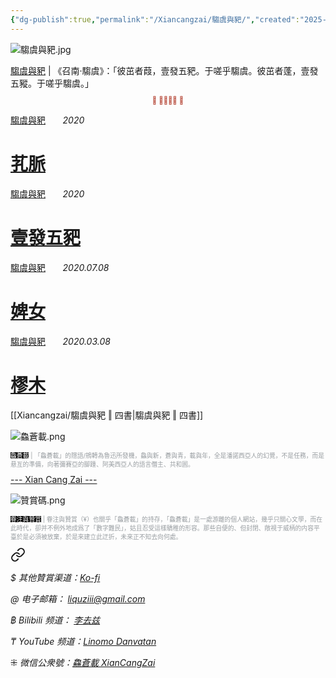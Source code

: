 ```yaml
---
{"dg-publish":true,"permalink":"/Xiancangzai/騶虞與豝/","created":"2025-02-18T13:21:50.875+08:00"}
---
```



![騶虞與豝.jpg](/img/user/%E9%99%84%E4%BB%B6/attachment/%E9%A8%B6%E8%99%9E%E8%88%87%E8%B1%9D.jpg)

<div class="note"><ins>騶虞與豝</ins> | 《召南·騶虞》：「彼茁者葭，壹發五豝。于嗟乎騶虞。彼茁者蓬，壹發五豵。于嗟乎騶虞。」</div>

<div class="spacer"></div>

<p style="text-align:center;color:#B54434;font-size:0.8em;">⫷ 𠈨𠯮󱠚󱉯 ⫸</p>

<div class="header-media"
     style="background-image: url(' https://www.xiancangzai.com/img/user/%E9%99%84%E4%BB%B6/attachment/%E9%A8%B6%E8%99%9E%E8%88%87%E8%B1%9D%20%E2%80%96%20%E8%8A%A4%E8%84%88.jpg ');">
    <a href=" https://www.xiancangzai.com/Xiancangzai/%E9%A8%B6%E8%99%9E%E8%88%87%E8%B1%9D%20%E2%80%96%20%E8%8A%A4%E8%84%88/"
       class="card-link"></a>
    <div class="text-content">
        <p>
            <a href="https://www.xiancangzai.com/Xiancangzai/%E9%A8%B6%E8%99%9E%E8%88%87%E8%B1%9D/">騶虞與豝</a>
            &nbsp;&nbsp;&nbsp;&nbsp;&nbsp;
            <cite>2020</cite>
        </p>
        <h1>
            <a href="https://www.xiancangzai.com/Xiancangzai/%E9%A8%B6%E8%99%9E%E8%88%87%E8%B1%9D%20%E2%80%96%20%E8%8A%A4%E8%84%88/">芤脈</a>
        </h1>
    </div>
</div>

<div class="header-media"
     style="background-image: url(' https://i.pinimg.com/736x/83/8f/c1/838fc1356c1d0411b1bc7bde65089316.jpg');">
    <a href=" https://www.xiancangzai.com/Xiancangzai/%E9%A8%B6%E8%99%9E%E8%88%87%E8%B1%9D%20%E2%80%96%20%E5%A3%B9%E7%99%BC%E4%BA%94%E8%B1%9D/"
       class="card-link"></a>
    <div class="text-content">
        <p>
            <a href="https://www.xiancangzai.com/Xiancangzai/%E9%A8%B6%E8%99%9E%E8%88%87%E8%B1%9D/">騶虞與豝</a>
            &nbsp;&nbsp;&nbsp;&nbsp;&nbsp;
            <cite>2020</cite>
        </p>
        <h1>
            <a href="https://www.xiancangzai.com/Xiancangzai/%E9%A8%B6%E8%99%9E%E8%88%87%E8%B1%9D%20%E2%80%96%20%E5%A3%B9%E7%99%BC%E4%BA%94%E8%B1%9D/">壹發五豝</a>
        </h1>
    </div>
</div>

<div class="header-media"
     style="background-image: url(' https://www.xiancangzai.com/img/user/%E9%99%84%E4%BB%B6/attachment/%E9%A8%B6%E8%99%9E%E8%88%87%E8%B1%9D%20%E2%80%96%20%E5%A9%A2%E5%A5%B3.png ');">
    <a href=" https://www.xiancangzai.com/Xiancangzai/%E9%A8%B6%E8%99%9E%E8%88%87%E8%B1%9D%20%E2%80%96%20%E5%A9%A2%E5%A5%B3/"
       class="card-link"></a>
    <div class="text-content">
        <p>
            <a href="https://www.xiancangzai.com/Xiancangzai/%E9%A8%B6%E8%99%9E%E8%88%87%E8%B1%9D/">騶虞與豝</a>
            &nbsp;&nbsp;&nbsp;&nbsp;&nbsp;
            <cite>2020.07.08</cite>
        </p>
        <h1>
            <a href="https://www.xiancangzai.com/Xiancangzai/%E9%A8%B6%E8%99%9E%E8%88%87%E8%B1%9D%20%E2%80%96%20%E5%A9%A2%E5%A5%B3/">婢女</a>
        </h1>
    </div>
</div>

<div class="header-media"
     style="background-image: url(' https://www.xiancangzai.com/img/user/%E9%99%84%E4%BB%B6/%E9%99%84%E4%BB%B62024/Adolph%20Gottlieb%EF%BC%8CPink%20Ground%EF%BC%8C1969.png ');">
    <a href=" https://www.xiancangzai.com/Xiancangzai/%E9%A8%B6%E8%99%9E%E8%88%87%E8%B1%9D%20%E2%80%96%20%E6%A8%9B%E6%9C%A8/"
       class="card-link"></a>
    <div class="text-content">
        <p>
            <a href="https://www.xiancangzai.com/Xiancangzai/%E9%A8%B6%E8%99%9E%E8%88%87%E8%B1%9D/">騶虞與豝</a>
            &nbsp;&nbsp;&nbsp;&nbsp;&nbsp;
            <cite>2020.03.08</cite>
        </p>
        <h1>
            <a href="https://www.xiancangzai.com/Xiancangzai/%E9%A8%B6%E8%99%9E%E8%88%87%E8%B1%9D%20%E2%80%96%20%E6%A8%9B%E6%9C%A8/">樛木</a>
        </h1>
    </div>
</div>

[[Xiancangzai/騶虞與豝 ‖ 四書\|騶虞與豝 ‖ 四書]]

<div class="spacer"></div>

![鱻蒼載.png](/img/user/%E9%99%84%E4%BB%B6/%E9%99%84%E4%BB%B62024/%E9%B1%BB%E8%92%BC%E8%BC%89.png)

<p style="font-size:0.7em; color:#999ea2"><ins style="font-size:1em;background: black;color:white">鱻蒼載</ins> | 「鱻蒼載」的隱語/鴘轉為魯迅所發機，鱻與新，蒼與青，載與年，全是潘諾西亞人的幻覺，不是任務，而是悬亙的準備，向著彌賽亞的腳踵、阿美西亞人的語言僭主、共和囻。</p>

<div class="splitline"><a href="https://www.xiancangzai.com/">--- Xian Cang Zai ---</a></div>

![贊賞碼.png](/img/user/%E9%99%84%E4%BB%B6/%E9%99%84%E4%BB%B62024/%E8%B4%8A%E8%B3%9E%E7%A2%BC.png)

<p style="font-size:0.7em; color:#999ea2"><ins style="font-size:1em;background: black;color:white">眷注與贊賞</ins> | 眷注與贊賞（¥）也關乎「鱻蒼載」的持存，「鱻蒼載」是一處游離的個人網站，幾乎只關心文學，而在此時代，卻并不例外地成爲了「數字難民」，姑且忍受這樣驕稚的形容。那些自便的、但封閉、敞視于威柄的内容平臺於是必須被放棄，於是來建立此迂折，未來正不知去向何處。</p>


<div class="transclusion internal-embed is-loaded"><a class="markdown-embed-link" href="/xiancangzai/link-tree/" aria-label="Open link"><svg xmlns="http://www.w3.org/2000/svg" width="24" height="24" viewBox="0 0 24 24" fill="none" stroke="currentColor" stroke-width="2" stroke-linecap="round" stroke-linejoin="round" class="svg-icon lucide-link"><path d="M10 13a5 5 0 0 0 7.54.54l3-3a5 5 0 0 0-7.07-7.07l-1.72 1.71"></path><path d="M14 11a5 5 0 0 0-7.54-.54l-3 3a5 5 0 0 0 7.07 7.07l1.71-1.71"></path></svg></a><div class="markdown-embed">





<cite>$ 其他贊賞渠道：[Ko-fi](https://ko-fi.com/xiancangzai)</cite>

<cite>@ 电子邮箱： liquziii@gmail.com </cite>

<cite>฿ Bilibili 频道： [李去兹](https://space.bilibili.com/1676863200)</cite>

<cite>₸ YouTube 频道：[Linomo Danvatan](http://www.youtube.com/@LinomoDanvatan) </cite>

<cite>⁜ 微信公衆號：[鱻蒼載 XianCangZai](https://mp.weixin.qq.com/s/yneTMt9zIapGXF9yfuvOkg)</cite>


</div></div>

